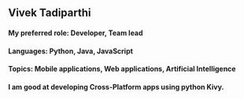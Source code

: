 ## Vivek Tadiparthi
#### My preferred role: Developer, Team lead
#### Languages: Python, Java, JavaScript
#### Topics: Mobile applications, Web applications, Artificial Intelligence
#### I am good at developing Cross-Platform apps using python Kivy.
